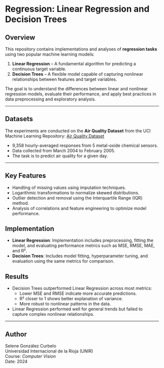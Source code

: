 # Regression: Linear Regression and Decision Trees

## Overview

This repository contains implementations and analyses of **regression tasks** using two popular machine learning models:

1. **Linear Regression** – A fundamental algorithm for predicting a continuous target variable.
2. **Decision Trees** – A flexible model capable of capturing nonlinear relationships between features and target variables.

The goal is to understand the differences between linear and nonlinear regression models, evaluate their performance, and apply best practices in data preprocessing and exploratory analysis.

---

## Datasets
The experiments are conducted on the **Air Quality Dataset** from the UCI Machine Learning Repository: [Air Quality Dataset](https://archive.ics.uci.edu/dataset/360/air+quality)

- 9,358 hourly-averaged responses from 5 metal-oxide chemical sensors.
- Data collected from March 2004 to February 2005.
- The task is to predict air quality for a given day.

---
## Key Features
- Handling of missing values using imputation techniques.
- Logarithmic transformations to normalize skewed distributions.
- Outlier detection and removal using the Interquartile Range (IQR) method.
- Analysis of correlations and feature engineering to optimize model performance.

## Implementation
- **Linear Regression**: Implementation includes preprocessing, fitting the model, and evaluating performance metrics such as MSE, RMSE, MAE, and R².
- **Decision Trees**: Includes model fitting, hyperparameter tuning, and evaluation using the same metrics for comparison.

## Results
- Decision Trees outperformed Linear Regression across most metrics:
  - Lower MSE and RMSE indicate more accurate predictions.
  - R² closer to 1 shows better explanation of variance.
  - More robust to nonlinear patterns in the data.
- Linear Regression performed well for general trends but failed to capture complex nonlinear relationships.

---

## Author
Selene González Curbelo  
Universidad Internacional de la Rioja (UNIR)  
Course: *Computer Vision*  
Date: 2024
